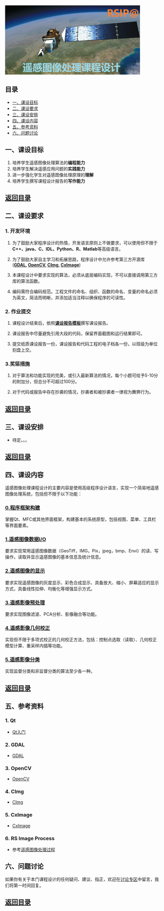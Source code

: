 ![face](./pictures/face.png)

## 目录
- [一、课设目标](#一课设目标) 
- [二、课设要求](#二课设要求)
- [三、课设安排](#三课设安排)
- [四、课设内容](#四课设内容)
- [五、参考资料](#五参考资料)
- [六、问题讨论](#六问题讨论)

## 一、课设目标
1. 培养学生遥感图像处理算法的**编程能力**
2. 培养学生解决遥感应用问题的**实践能力**
3. 进一步强化学生对遥感图像处理原理的**理解**
4. 培养学生撰写课程设计报告的**写作能力**

[**返回目录**](#目录)
---

## 二、课设要求
### 1. 开发环境
1. 为了鼓励大家程序设计的热情，开发语言原则上不做要求，可以使用但不限于**C++、java、C、IDL、Python、R、Matlab**等高级语言。

2. 为了鼓励大家自主学习和拓展思路，程序设计中允许参考第三方开源库(**[GDAL](www.gdal.org), [OpenCV](http://opencv.org/), [CImg](www.cimg.eu), [CxImage](https://www.codeproject.com/Articles/1300/CxImage)**)

3. 本课程设计中要求实现的算法，必须从底层编码实现，不可以直接调用第三方库的算法函数。

4. 编码需符合编码规范。工程文件的命名、组织、函数的命名、变量的命名必须为英文，简洁而明晰，并添加适当注释以确保程序的可读性。

### 2. 作业提交
1. 课程设计结束后，依照[**课设报告模板**](./contents/%E8%AF%BE%E8%AE%BE%E6%8A%A5%E5%91%8A.docx)撰写课设报告。

2. 课设报告中尽量避免引用大段的代码，保留界面截图和运行结果即可。

3. 提交纸质课设报告一份，课设报告和代码工程的电子档各一份，以班级为单位刻盘上交。

### 3.奖惩措施
1. 对于算法和功能实现的完美，或引入最新算法的情况，每个小题可给予5-10分的附加分，但总分不可超过100分。

2. 对于代码或报告中存在抄袭的情况，抄袭者和被抄袭者一律视为舞弊行为。

[**返回目录**](#目录)
---

## 三、课设安排
- 待定。。。

[**返回目录**](#目录)
---

## 四、课设内容
遥感图像处理课程设计的主要内容是使用高级程序设计语言，实现一个简易地遥感图像处理系统，包括但不限于以下功能：

### [0.程序框架构建](./contents/D1_RSIP_Frame.md)
掌握Qt、MFC或其他界面框架，构建基本的系统原型，包括视图、菜单、工具栏等界面要素。

### [1.遥感图像数据I/O](./contents/D2_RasterIO.md)
要求实现常用遥感图像数据（GeoTiff，IMG，Pix，jpeg，bmp、Envi）的读、写操作，读取并显示遥感图像的基本信息及统计信息。

### [2.遥感图像的显示](./contents/D3_ImageDisplay.md)
要求实现遥感图像的灰度显示、彩色合成显示、具备放大、缩小、屏幕适应的显示方式，具备线性拉伸、均衡化等增强显示方式。

### [3.遥感影像预处理](./contents/D4_Preprocess.md)
要求实现图像滤波、PCA分析、影像融合等功能。

### [4.遥感影像几何校正](./contents/D5_Geocorrection.md)
实现但不限于多项式校正的几何校正方法，包括：控制点选取（读取）、几何校正模型计算、重采样内插等功能。

### [5.遥感影像分类](D6_Classification.md)
实现监督分类和非监督分类的算法至少各一种。

[**返回目录**](#目录)
---

## 五、参考资料
### 1. Qt
- [Qt入门](https://blog.csdn.net/Louis_815/article/details/54286544)

### 2. GDAL
- [GDAL](www.gdal.org)

### 3. OpenCV
- [OpenCV](www.opencv.org)

### 4. CImg
- [CImg](www.cimg.eu)

### 5. CxImage
- [CxImage](https://www.codeproject.com/Articles/1300/CxImage)

### 6. RS Image Process
- 参考[遥感图像处理过程](https://blog.csdn.net/liminlu0314/article/details/8757262)

## 六、问题讨论
如果你有关于本门课程设计的任何疑问、建议、指正，欢迎在[讨论专区](https://github.com/Wanghp119/RSIP/issues)中留言，我们将第一时间回复。

[**返回目录**](#目录)
---

